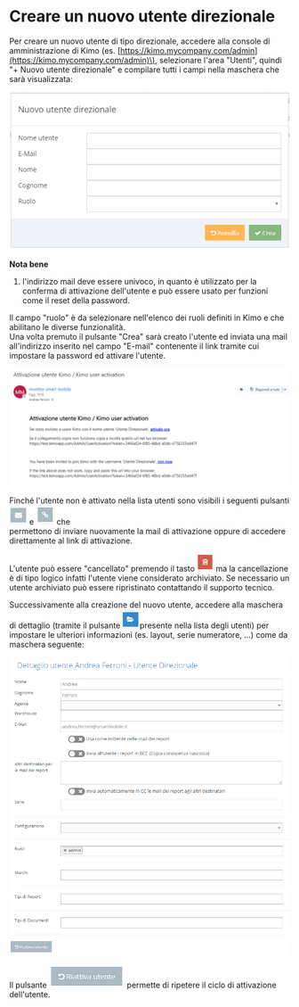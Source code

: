 # Creare un nuovo utente direzionale

Per creare un nuovo utente di tipo direzionale, accedere alla console di amministrazione di Kimo \(es. [https://kimo.mycompany.com/admin](https://kimo.mycompany.com/admin)\), selezionare l'area "Utenti", quindi "+ Nuovo utente direzionale" e compilare tutti i campi nella maschera che sarà visualizzata:

![Maschera di creazione di un utente direzionale](../../.gitbook/assets/image%20%2810%29.png)

**Nota bene**

1. l'indirizzo mail deve essere univoco, in quanto è utilizzato per la conferma di attivazione dell'utente e può essere usato per funzioni come il reset della password.

Il campo "ruolo" è da selezionare nell'elenco dei ruoli definiti in Kimo e che abilitano le diverse funzionalità.  
Una volta premuto il pulsante "Crea" sarà creato l'utente ed inviata una mail all'indirizzo inserito nel campo "E-mail" contenente il link tramite cui impostare la password ed attivare l'utente.

![Esempio di mail di attivazione di un utente direzionale](../../.gitbook/assets/image%20%2827%29.png)

Finché l'utente non è attivato nella lista utenti sono visibili i seguenti pulsanti ![](../../.gitbook/assets/image%20%2817%29.png) e ![](../../.gitbook/assets/image%20%2812%29.png) che  
permettono di inviare nuovamente la mail di attivazione oppure di accedere direttamente al link di attivazione.

L'utente può essere "cancellato" premendo il tasto ![](../../.gitbook/assets/delete.PNG) ma la cancellazione è di tipo logico infatti l'utente viene considerato archiviato. Se necessario un utente archiviato può essere ripristinato contattando il supporto tecnico.

Successivamente alla creazione del nuovo utente, accedere alla maschera di dettaglio \(tramite il pulsante![](../../.gitbook/assets/image.png)presente nella lista degli utenti\) per impostare le ulteriori informazioni \(es. layout, serie numeratore, ...\) come da maschera seguente:

![](../../.gitbook/assets/dettaglioutente.PNG)

Il pulsante ![](../../.gitbook/assets/capture%20%281%29.PNG) permette di ripetere il ciclo di attivazione dell'utente.

